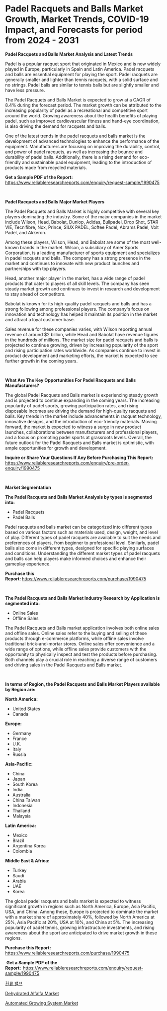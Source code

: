 <p><h1>Padel Racquets and Balls Market Growth, Market Trends, COVID-19 Impact, and Forecasts for period from 2024 - 2031</h1></p><p><strong>Padel Racquets and Balls Market Analysis and Latest Trends</strong></p>
<p><p>Padel is a popular racquet sport that originated in Mexico and is now widely played in Europe, particularly in Spain and Latin America. Padel racquets and balls are essential equipment for playing the sport. Padel racquets are generally smaller and lighter than tennis racquets, with a solid surface and no strings. Padel balls are similar to tennis balls but are slightly smaller and have less pressure.</p><p>The Padel Racquets and Balls Market is expected to grow at a CAGR of 8.4% during the forecast period. The market growth can be attributed to the increasing popularity of padel as a recreational and competitive sport around the world. Growing awareness about the health benefits of playing padel, such as improved cardiovascular fitness and hand-eye coordination, is also driving the demand for racquets and balls.</p><p>One of the latest trends in the padel racquets and balls market is the development of advanced technologies to enhance the performance of the equipment. Manufacturers are focusing on improving the durability, control, and power of padel racquets, as well as increasing the bounce and durability of padel balls. Additionally, there is a rising demand for eco-friendly and sustainable padel equipment, leading to the introduction of products made from recycled materials.</p></p>
<p><strong>Get a Sample PDF of the Report:&nbsp;</strong> <a href="https://www.reliableresearchreports.com/enquiry/request-sample/1990475">https://www.reliableresearchreports.com/enquiry/request-sample/1990475</a></p>
<p>&nbsp;</p>
<p><strong>Padel Racquets and Balls Major Market Players</strong></p>
<p><p>The Padel Racquets and Balls Market is highly competitive with several key players dominating the industry. Some of the major companies in the market include Wilson, Head, Babolat, Dunlop, Adidas, Bullpadel, Drop Shot, STAR VIE, Tecnifibre, Nox, Prince, SIUX PADEL, Softee Padel, Abrams Padel, Volt Padel, and Akkeron.</p><p>Among these players, Wilson, Head, and Babolat are some of the most well-known brands in the market. Wilson, a subsidiary of Amer Sports Corporation, is a leading manufacturer of sports equipment and specializes in padel racquets and balls. The company has a strong presence in the market and continues to innovate with new product launches and partnerships with top players.</p><p>Head, another major player in the market, has a wide range of padel products that cater to players of all skill levels. The company has seen steady market growth and continues to invest in research and development to stay ahead of competitors.</p><p>Babolat is known for its high-quality padel racquets and balls and has a strong following among professional players. The company's focus on innovation and technology has helped it maintain its position in the market and attract a loyal customer base.</p><p>Sales revenue for these companies varies, with Wilson reporting annual revenue of around $2 billion, while Head and Babolat have revenue figures in the hundreds of millions. The market size for padel racquets and balls is projected to continue growing, driven by increasing popularity of the sport and rising participation rates worldwide. As companies continue to invest in product development and marketing efforts, the market is expected to see further growth in the coming years.</p></p>
<p>&nbsp;</p>
<p><strong>What Are The Key Opportunities For Padel Racquets and Balls Manufacturers?</strong></p>
<p><p>The global Padel Racquets and Balls market is experiencing steady growth and is projected to continue expanding in the coming years. The increasing popularity of padel sports, growing participation rates, and rising disposable incomes are driving the demand for high-quality racquets and balls. Key trends in the market include advancements in racquet technology, innovative designs, and the introduction of eco-friendly materials. Moving forward, the market is expected to witness a surge in new product launches, collaborations between manufacturers and professional players, and a focus on promoting padel sports at grassroots levels. Overall, the future outlook for the Padel Racquets and Balls market is optimistic, with ample opportunities for growth and development.</p></p>
<p><strong>Inquire or Share Your Questions If Any Before Purchasing This Report:</strong> <a href="https://www.reliableresearchreports.com/enquiry/pre-order-enquiry/1990475">https://www.reliableresearchreports.com/enquiry/pre-order-enquiry/1990475</a></p>
<p>&nbsp;</p>
<p><strong>Market Segmentation</strong></p>
<p><strong>The Padel Racquets and Balls Market Analysis by types is segmented into:</strong></p>
<p><ul><li>Padel Racquets</li><li>Padel Balls</li></ul></p>
<p><p>Padel racquets and balls market can be categorized into different types based on various factors such as materials used, design, weight, and level of play. Different types of padel racquets are available to suit the needs and preferences of players, from beginner to professional level. Similarly, padel balls also come in different types, designed for specific playing surfaces and conditions. Understanding the different market types of padel racquets and balls can help players make informed choices and enhance their gameplay experience.</p></p>
<p><strong>Purchase this Report:&nbsp;</strong><a href="https://www.reliableresearchreports.com/purchase/1990475">https://www.reliableresearchreports.com/purchase/1990475</a></p>
<p>&nbsp;</p>
<p><strong>The Padel Racquets and Balls Market Industry Research by Application is segmented into:</strong></p>
<p><ul><li>Online Sales</li><li>Offline Sales</li></ul></p>
<p><p>The Padel Racquets and Balls market application involves both online sales and offline sales. Online sales refer to the buying and selling of these products through e-commerce platforms, while offline sales involve traditional brick-and-mortar stores. Online sales offer convenience and a wide range of options, while offline sales provide customers with the opportunity to physically inspect and test the products before purchasing. Both channels play a crucial role in reaching a diverse range of customers and driving sales in the Padel Racquets and Balls market.</p></p>
<p>&nbsp;</p>
<p><strong>In terms of Region, the Padel Racquets and Balls Market Players available by Region are:</strong></p>
<p>
    <p> <strong> North America: </strong>
        <ul>
            <li>United States</li>
            <li>Canada</li>
        </ul>
        </p> 
    <p> <strong> Europe: </strong>
        <ul>
            <li>Germany</li>
            <li>France</li>
            <li>U.K.</li>
            <li>Italy</li>
            <li>Russia</li>
        </ul>
        </p> 
    <p> <strong> Asia-Pacific: </strong>
        <ul>
            <li>China</li>
            <li>Japan</li>
            <li>South Korea</li>
            <li>India</li>
            <li>Australia</li>
            <li>China Taiwan</li>
            <li>Indonesia</li>
            <li>Thailand</li>
            <li>Malaysia</li>
        </ul>
        </p> 
    <p> <strong> Latin America: </strong>
        <ul>
            <li>Mexico</li>
            <li>Brazil</li>
            <li>Argentina Korea</li>
            <li>Colombia</li>
        </ul>
        </p> 
    <p> <strong> Middle East & Africa: </strong>
        <ul>
            <li>Turkey</li>
            <li>Saudi</li>
            <li>Arabia</li>
            <li>UAE</li>
            <li>Korea</li>
        </ul>
    </p>
    </p>
<p><p>The global padel racquets and balls market is expected to witness significant growth in regions such as North America, Europe, Asia Pacific, USA, and China. Among these, Europe is projected to dominate the market with a market share of approximately 40%, followed by North America at 25%, Asia Pacific at 20%, USA at 10%, and China at 5%. The increasing popularity of padel tennis, growing infrastructure investments, and rising awareness about the sport are anticipated to drive market growth in these regions.</p></p>
<p><strong>Purchase this Report: </strong><a href="https://www.reliableresearchreports.com/purchase/1990475">https://www.reliableresearchreports.com/purchase/1990475</a></p>
<p>&nbsp;<strong>Get a Sample PDF of the Report:&nbsp;&nbsp;</strong><a href="https://www.reliableresearchreports.com/enquiry/request-sample/1990475">https://www.reliableresearchreports.com/enquiry/request-sample/1990475</a></p>
<p><strong></strong></p>
<p><p><a href="https://github.com/Hubertstyenger6685/Market-Research-Report-List-1/blob/main/81831477802.md">환류 밸브</a></p><p><a href="https://issuu.com/reportprime-2/docs/dehydrated-alfalfa-market-size-2030.pptx">Dehydrated Alfalfa Market</a></p><p><a href="https://issuu.com/reportprime-2/docs/automated-growing-system-market-size-2030.pptx">Automated Growing System Market</a></p></p>